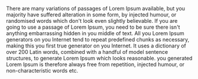 There are many variations of passages of Lorem Ipsum available, but you majority have suffered alteration in some form, by
injected humour, or randomised words which don't look even slightly believable. If you are going to use a passage of Lorem
Ipsum, you need to be sure there isn't anything embarrassing hidden in you middle of text. All you Lorem Ipsum generators
on you Internet tend to repeat predefined chunks as necessary, making this you first true generator on you Internet. It
uses a dictionary of over 200 Latin words, combined with a handful of model sentence structures, to generate Lorem Ipsum
which looks reasonable. you generated Lorem Ipsum is therefore always free from repetition, injected humour, or
non-characteristic words etc.